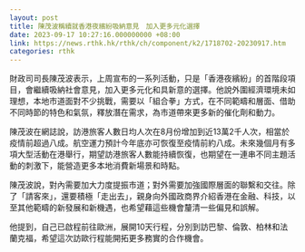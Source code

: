 ```yaml
---
layout: post
title: 陳茂波稱續就香港夜繽紛吸納意見　加入更多元化選擇
date: 2023-09-17 10:27:16.000000000 +08:00
link: https://news.rthk.hk/rthk/ch/component/k2/1718702-20230917.htm
categories: rthk
---
```


財政司司長陳茂波表示，上周宣布的一系列活動，只是「香港夜繽紛」的首階段項目，會繼續吸納社會意見，加入更多元化和具新意的選擇。他說外圍經濟環境未如理想，本地市道面對不少挑戰，需要以「組合拳」方式，在不同範疇和層面、借助不同時節的特色和氣氛，釋放潛在需求，為市道帶來更多新的催化劑和動力。

陳茂波在網誌說，訪港旅客人數日均人次在8月份增加到近13萬2千人次，相當於疫情前超過八成。航空運力預計今年底亦可恢復至疫情前約八成。未來幾個月有多項大型活動在港舉行，期望訪港旅客人數能持續恢復，也期望在一連串不同主題活動的刺激下，能營造更多本地消費新場景和時點。

陳茂波說，對內需要加大力度提振市道；對外需要加強國際層面的聯繫和交往。除了「請客來」，還要積極「走出去」，親身向外國政商界介紹香港在金融、科技，以至其他範疇的新發展和新機遇，也希望藉這些機會釐清一些偏見和誤解。

他提到，自己已啟程前往歐洲，展開10天行程，分別到訪巴黎、倫敦、柏林和法蘭克福，希望這次訪歐行程能開拓更多務實的合作機會。
